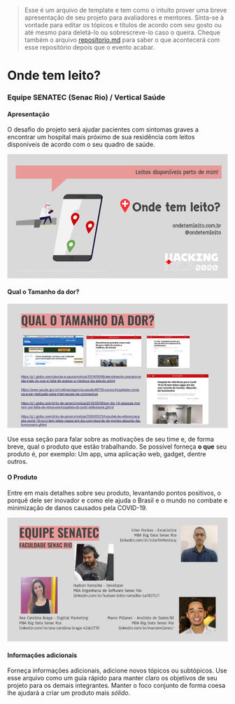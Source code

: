 >Esse é um arquivo de template e tem como o intuito prover uma breve apresentação de seu projeto para avaliadores e mentores. Sinta-se à vontade para editar os tópicos e títulos de acordo com seu gosto ou até mesmo para deletá-lo ou sobrescreve-lo caso o queira. Cheque também o arquivo [repositorio.md](https://github.com/hackingrio/template/blob/master/repositorio.md) para saber o que acontecerá com esse repositório depois que o evento acabar.

# Onde tem leito?
### Equipe SENATEC (Senac Rio) / Vertical Saúde

#### Apresentação 

O desafio do projeto será ajudar pacientes com sintomas graves a encontrar um hospital mais próximo de sua residência com leitos disponíveis de acordo com o seu quadro de saúde.

![ondetemleito_front](/ondetemleito_front.png)



#### Qual o Tamanho da dor?

![ondetemleito_tamanhodor](/ondetemleito_tamanhodor.png)



Use essa seção para falar sobre as motivações de seu time e, de forma breve, qual o produto que estão trabalhando. Se possível forneça **o que** seu produto é, por exemplo: Um app, uma aplicação web, gadget, dentre outros.

#### O Produto

Entre em mais detalhes sobre seu produto, levantando pontos positivos, o porquê dele ser inovador e como ele ajuda o Brasil e o mundo no combate e minimização de danos causados pela COVID-19.

![ondetemleito_team_med](/ondetemleito_team_med.png)

#### Informações adicionais 

Forneça informações adicionais, adicione novos tópicos ou subtópicos. Use esse arquivo como um guia rápido para manter claro os objetivos de seu projeto para os demais integrantes. Manter o foco conjunto de forma coesa lhe ajudará a criar um produto mais *sólido*.
